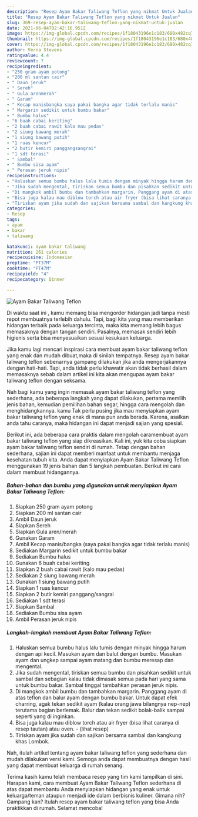 ```yaml
---
description: "Resep Ayam Bakar Taliwang Teflon yang nikmat Untuk Jualan"
title: "Resep Ayam Bakar Taliwang Teflon yang nikmat Untuk Jualan"
slug: 369-resep-ayam-bakar-taliwang-teflon-yang-nikmat-untuk-jualan
date: 2021-06-04T02:42:16.951Z
image: https://img-global.cpcdn.com/recipes/1f18043196e1c183/680x482cq70/ayam-bakar-taliwang-teflon-foto-resep-utama.jpg
thumbnail: https://img-global.cpcdn.com/recipes/1f18043196e1c183/680x482cq70/ayam-bakar-taliwang-teflon-foto-resep-utama.jpg
cover: https://img-global.cpcdn.com/recipes/1f18043196e1c183/680x482cq70/ayam-bakar-taliwang-teflon-foto-resep-utama.jpg
author: Verna Stevens
ratingvalue: 4.4
reviewcount: 7
recipeingredient:
- "250 gram ayam potong"
- "200 ml santan cair"
- " Daun jeruk"
- " Sereh"
- " Gula arenmerah"
- " Garam"
- " Kecap manisbangka saya pakai bangka agar tidak terlalu manis"
- " Margarin sedikit untuk bumbu bakar"
- " Bumbu halus"
- "6 buah cabai keriting"
- "2 buah cabai rawit kalo mau pedas"
- "2 siung bawang merah"
- "1 siung bawang putih"
- "1 ruas kencur"
- "2 butir kemiri panggangsangrai"
- "1 sdt terasi"
- " Sambal"
- " Bumbu sisa ayam"
- " Perasan jeruk nipis"
recipeinstructions:
- "Haluskan semua bumbu halus lalu tumis dengan minyak hingga harum dengan api kecil. Masukan ayam dan balut dengan bumbu. Masukan ayam dan ungkep sampai ayam matang dan bumbu meresap dan mengental."
- "Jika sudah mengental, tiriskan semua bumbu dan pisahkan sedikit untuk sambal dan sebagian kalau tidak dimasak semua pada hari yang sama untuk bumbu bakar. Sambal tinggal tambahkan perasan jeruk nipis."
- "Di mangkok ambil bumbu dan tambahkan margarin. Panggang ayam di atas teflon dan balur ayam dengan bumbu bakar. Untuk dapat efek charring, agak tekan sedikit ayam (kalau orang jawa bilangnya nep-nep) terutama bagian berlemak. Balur dan tekan sedikit bolak-balik sampai seperti yang di inginkan."
- "Bisa juga kalau mau diblow torch atau air fryer (bisa lihat caranya di resep tautan) atau oven.           (lihat resep)"
- "Tiriskan ayam jika sudah dan sajikan bersama sambal dan kangkung khas Lombok."
categories:
- Resep
tags:
- ayam
- bakar
- taliwang

katakunci: ayam bakar taliwang 
nutrition: 261 calories
recipecuisine: Indonesian
preptime: "PT37M"
cooktime: "PT47M"
recipeyield: "4"
recipecategory: Dinner

---
```



![Ayam Bakar Taliwang Teflon](https://img-global.cpcdn.com/recipes/1f18043196e1c183/680x482cq70/ayam-bakar-taliwang-teflon-foto-resep-utama.jpg)

Di waktu  saat ini , kamu memang bisa mengorder hidangan jadi tanpa mesti repot membuatnya terlebih dahulu. Tapi, bagi kita yang mau memberikan hidangan terbaik pada keluarga tercinta, maka kita memang lebih bagus memasaknya dengan tangan sendiri. Pasalnya, memasak sendiri lebih higienis serta bisa menyesuaikan sesuai kesukaan keluarga.

Jika kamu lagi mencari inspirasi cara membuat ayam bakar taliwang teflon yang enak dan mudah dibuat,maka di sinilah tempatnya. Resep ayam bakar taliwang teflon  sebenarnya gampang dilakukan jika anda mengerjakannya dengan hati-hati. Tapi, anda tidak perlu khawatir akan tidak berhasil dalam memasaknya 
sebab dalam artikel ini kita akan mengupas ayam bakar taliwang teflon dengan seksama.  



Nah bagi kamu yang ingin memasak ayam bakar taliwang teflon yang sederhana, ada beberapa langkah yang dapat dilakukan, pertama memilih jenis bahan, kemudian pemilihan bahan segar, hingga cara mengolah dan menghidangkannya. kamu Tak perlu pusing jika mau menyiapkan ayam bakar taliwang teflon yang enak di mana pun anda berada. Karena, asalkan anda  tahu caranya, maka hidangan ini dapat menjadi sajian yang spesial.

Berikut ini, ada beberapa cara praktis  dalam mengolah caramembuat ayam bakar taliwang teflon yang siap dikreasikan. Kali ini, yuk kita coba siapkan ayam bakar taliwang teflon sendiri di rumah. Tetap dengan bahan sederhana, sajian ini dapat memberi manfaat untuk membantu menjaga kesehatan tubuh kita. Anda dapat menyiapkan Ayam Bakar Taliwang Teflon menggunakan 19 jenis bahan dan 5 langkah pembuatan. Berikut ini cara dalam membuat hidangannya.

<!--inarticleads1-->

##### Bahan-bahan dan bumbu yang digunakan untuk menyiapkan Ayam Bakar Taliwang Teflon:

1. Siapkan 250 gram ayam potong
1. Siapkan 200 ml santan cair
1. Ambil  Daun jeruk
1. Siapkan  Sereh
1. Siapkan  Gula aren/merah
1. Gunakan  Garam
1. Ambil  Kecap manis/bangka (saya pakai bangka agar tidak terlalu manis)
1. Sediakan  Margarin sedikit untuk bumbu bakar
1. Sediakan  Bumbu halus
1. Gunakan 6 buah cabai keriting
1. Siapkan 2 buah cabai rawit (kalo mau pedas)
1. Sediakan 2 siung bawang merah
1. Gunakan 1 siung bawang putih
1. Siapkan 1 ruas kencur
1. Siapkan 2 butir kemiri panggang/sangrai
1. Sediakan 1 sdt terasi
1. Siapkan  Sambal
1. Sediakan  Bumbu sisa ayam
1. Ambil  Perasan jeruk nipis




<!--inarticleads2-->

##### Langkah-langkah membuat Ayam Bakar Taliwang Teflon:

1. Haluskan semua bumbu halus lalu tumis dengan minyak hingga harum dengan api kecil. Masukan ayam dan balut dengan bumbu. Masukan ayam dan ungkep sampai ayam matang dan bumbu meresap dan mengental.
1. Jika sudah mengental, tiriskan semua bumbu dan pisahkan sedikit untuk sambal dan sebagian kalau tidak dimasak semua pada hari yang sama untuk bumbu bakar. Sambal tinggal tambahkan perasan jeruk nipis.
1. Di mangkok ambil bumbu dan tambahkan margarin. Panggang ayam di atas teflon dan balur ayam dengan bumbu bakar. Untuk dapat efek charring, agak tekan sedikit ayam (kalau orang jawa bilangnya nep-nep) terutama bagian berlemak. Balur dan tekan sedikit bolak-balik sampai seperti yang di inginkan.
1. Bisa juga kalau mau diblow torch atau air fryer (bisa lihat caranya di resep tautan) atau oven. -           (lihat resep)
1. Tiriskan ayam jika sudah dan sajikan bersama sambal dan kangkung khas Lombok.




Nah, itulah artikel tentang  ayam bakar taliwang teflon  yang sederhana dan mudah dilakukan versi kami. Semoga anda dapat membuatnya dengan hasil yang dapat membuat keluarga di rumah senang. 

Terima kasih kamu telah membaca resep yang tim kami tampilkan di sini. Harapan kami, cara membuat  Ayam Bakar Taliwang Teflon sederhana di atas dapat membantu Anda menyiapkan hidangan yang enak untuk keluarga/teman ataupun menjadi ide dalam berbisnis kuliner. Gimana nih? Gampang kan? Itulah resep ayam bakar taliwang teflon yang bisa Anda praktikkan di rumah. Selamat mencoba!

